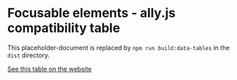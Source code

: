 
# Focusable elements - ally.js compatibility table

This placeholder-document is replaced by `npm run build:data-tables` in the `dist` directory.

[See this table on the website](http://allyjs.io/docs/data-tables/focusable.is.html)
